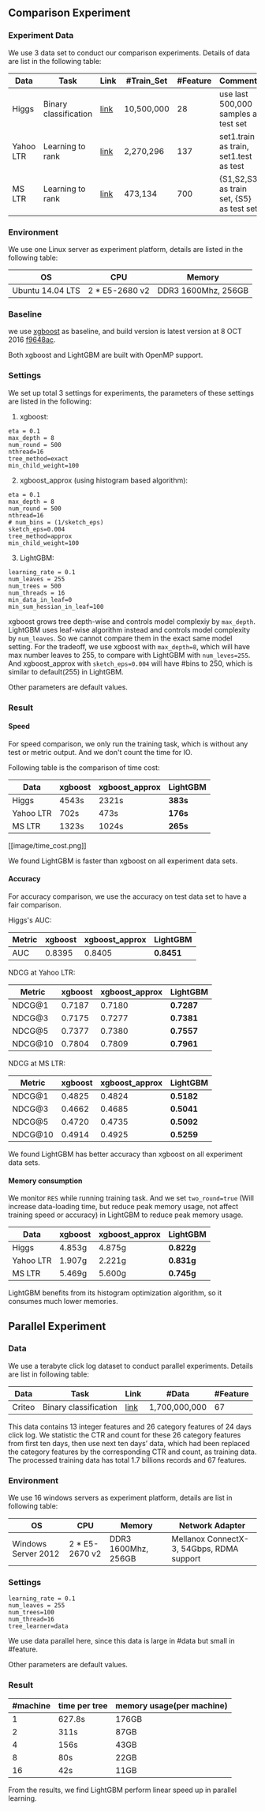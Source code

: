 ## Comparison Experiment

### Experiment Data

We use 3 data set to conduct our comparison experiments. Details of data are list in the following table:

| Data     |      Task     |  Link | #Train_Set | #Feature| Comments|
|----------|---------------|-------|-------|---------|---------|
| Higgs    |  Binary classification | [link](https://archive.ics.uci.edu/ml/datasets/HIGGS) |10,500,000|28| use last 500,000 samples as test set  | 
| Yahoo LTR|  Learning to rank      | [link](https://webscope.sandbox.yahoo.com/catalog.php?datatype=c)  |2,270,296|137| 	   set1.train as train, set1.test as test |
| MS LTR   |  Learning to rank      | [link](http://research.microsoft.com/en-us/projects/mslr/)|473,134|700| {S1,S2,S3} as train set, {S5} as test set |

### Environment

We use one Linux server as experiment platform, details are listed in the following table:

| OS     |      CPU     |  Memory | 
|--------|--------------|---------|
| Ubuntu 14.04 LTS  |  2 * E5-2680 v2 | DDR3 1600Mhz, 256GB|

### Baseline

we use [xgboost](https://github.com/dmlc/xgboost) as baseline, and build version is latest version at 8 OCT 2016 [f9648ac](https://github.com/dmlc/xgboost/tree/f9648ac320ba9d9fb77c1b9bf091406b9b6b4086).

Both xgboost and LightGBM are built with OpenMP support.


### Settings

We set up total 3 settings for experiments, the parameters of these settings are listed in the following:

1. xgboost:
 ```
 eta = 0.1
 max_depth = 8
 num_round = 500
 nthread=16
 tree_method=exact
 min_child_weight=100
 ```

2. xgboost_approx (using histogram based algorithm):
 ```
 eta = 0.1
 max_depth = 8
 num_round = 500
 nthread=16
 # num_bins = (1/sketch_eps)
 sketch_eps=0.004
 tree_method=approx
 min_child_weight=100
 ```

3. LightGBM:
 ```
 learning_rate = 0.1
 num_leaves = 255
 num_trees = 500
 num_threads = 16
 min_data_in_leaf=0
 min_sum_hessian_in_leaf=100
 ```

xgboost grows tree depth-wise and controls model complexiy by ```max_depth```. LightGBM uses leaf-wise algorithm instead and controls model complexity by ```num_leaves```. So we cannot compare them in the exact same model setting. For the tradeoff, we use xgboost with ```max_depth=8```, which will have max number leaves to 255, to compare with LightGBM with ```num_leves=255```. And xgboost_approx with ```sketch_eps=0.004``` will have #bins to 250, which is similar to default(255) in LightGBM.

Other parameters are default values.

### Result

#### Speed

For speed comparison, we only run the training task, which is without any test or metric output. And we don't count the time for IO.

Following table is the comparison of time cost:

| Data      |  xgboost| xgboost_approx |  LightGBM|  
|-----------|---------|----------------|----------|
| Higgs     | 4543s   |     2321s      | **383s** | 
| Yahoo LTR | 702s    |     473s       | **176s** | 
| MS LTR    | 1323s   |     1024s      | **265s** |

[[image/time_cost.png]]

We found LightGBM is faster than xgboost on all experiment data sets. 

#### Accuracy

For accuracy comparison, we use the accuracy on test data set to have a fair comparison.

Higgs's AUC:

| Metric  | xgboost | xgboost_approx | LightGBM|  
|---------|---------|----------------|---------|
| AUC     | 0.8395  | 0.8405 | **0.8451**  | 

NDCG at Yahoo LTR:

| Metric    | xgboost | xgboost_approx| LightGBM|  
|-----------|---------|-------------- |---------|
| NDCG@1    | 0.7187  | 0.7180 | **0.7287**  | 
| NDCG@3    | 0.7175  | 0.7277 | **0.7381**  | 
| NDCG@5    | 0.7377  | 0.7380 | **0.7557**  | 
| NDCG@10   | 0.7804  | 0.7809 | **0.7961**  | 

NDCG at MS LTR:

| Metric    | xgboost | xgboost_approx| LightGBM|  
|-----------|---------|-------------- |---------|
| NDCG@1    | 0.4825  | 0.4824 | **0.5182**  | 
| NDCG@3    | 0.4662  | 0.4685 | **0.5041**  | 
| NDCG@5    | 0.4720  | 0.4735 | **0.5092**  | 
| NDCG@10   | 0.4914  | 0.4925 | **0.5259**  | 

We found LightGBM has better accuracy than xgboost on all experiment data sets.

#### Memory consumption

We monitor ```RES``` while running training task. And we set ```two_round=true``` (Will increase data-loading time, but reduce peak memory usage, not affect training speed or accuracy) in LightGBM to reduce peak memory usage. 

| Data      | xgboost | xgboost_approx| LightGBM|  
|-----------|---------|-------------- |---------|
| Higgs     | 4.853g  | 4.875g | **0.822g** | 
| Yahoo LTR | 1.907g  | 2.221g | **0.831g** | 
| MS LTR    | 5.469g  | 5.600g | **0.745g** |

LightGBM benefits from its histogram optimization algorithm, so it consumes much lower memories.

## Parallel Experiment

### Data

We use a terabyte click log dataset to conduct parallel experiments. Details are list in following table:

| Data     |      Task     |  Link | #Data | #Feature|
|----------|---------------|-------|-------|---------|
| Criteo    |  Binary classification | [link](http://labs.criteo.com/downloads/download-terabyte-click-logs/) |1,700,000,000|67|

This data contains 13 integer features and 26 category features of 24 days click log. We statistic the CTR and count for these 26 category features from first ten days, then use next ten days’ data, which had been replaced the category features by the corresponding CTR and count, as training data. The processed training data has total 1.7 billions records and 67 features.


### Environment
We use 16 windows servers as experiment platform, details are list in following table:

| OS     |      CPU     |  Memory | Network Adapter |
|--------|--------------|---------|-----------------|
| Windows Server 2012 |  2 * E5-2670 v2 | DDR3 1600Mhz, 256GB| Mellanox ConnectX-3, 54Gbps, RDMA support |

### Settings

```
learning_rate = 0.1
num_leaves = 255
num_trees=100
num_thread=16
tree_learner=data
```
We use data parallel here, since this data is large in #data but small in #feature.

Other parameters are default values.

### Result

|  #machine | time per tree | memory usage(per machine) |
|-----------|---------|--------------|
| 1   | 627.8s  | 176GB |
| 2   | 311s    | 87GB  |
| 4   | 156s  | 43GB  |
| 8   | 80s   | 22GB  |
| 16  | 42s   | 11GB  |

From the results, we find LightGBM perform linear speed up in parallel learning. 